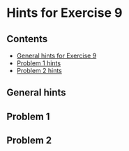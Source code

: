 # Hints for Exercise 9
## Contents
- [General hints for Exercise 9](#general-hints)
- [Problem 1 hints](#problem-1)
- [Problem 2 hints](#problem-2)

## General hints

## Problem 1

## Problem 2
